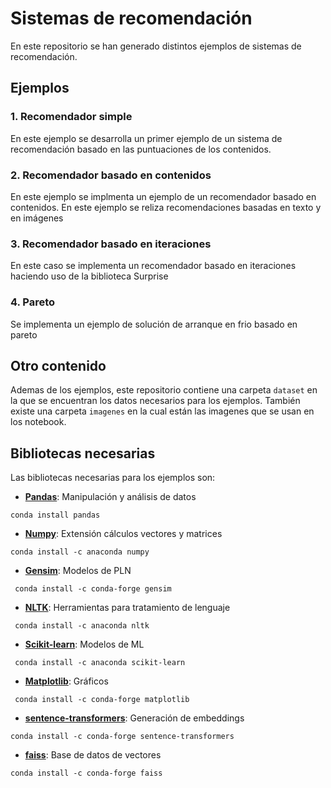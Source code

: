 # Sistemas de recomendación
En este repositorio se han generado distintos ejemplos de sistemas de recomendación.

## Ejemplos

### 1. Recomendador simple
En este ejemplo se desarrolla un primer ejemplo de un sistema de recomendación basado en las puntuaciones de los contenidos.

### 2. Recomendador basado en contenidos
En este ejemplo se implmenta un ejemplo de un recomendador basado en contenidos. En este ejemplo se reliza recomendaciones basadas en texto y en imágenes

### 3. Recomendador basado en iteraciones
En este caso se implementa un recomendador basado en iteraciones haciendo uso de la biblioteca Surprise

### 4. Pareto
Se implementa un ejemplo de solución de arranque en frio basado en pareto

## Otro contenido
Ademas de los ejemplos, este repositorio contiene una carpeta `dataset` en la que se encuentran los datos necesarios para los ejemplos. También existe una carpeta `imagenes` en la cual están las imagenes que se usan en los notebook.

## Bibliotecas necesarias
Las bibliotecas necesarias para los ejemplos son:

- [**Pandas**](https://pandas.pydata.org/): Manipulación y análisis de datos

```
conda install pandas
```

- [**Numpy**](http://www.numpy.org/): Extensión cálculos vectores y matrices

```
conda install -c anaconda numpy 
```

- [**Gensim**](https://radimrehurek.com/gensim): Modelos de PLN

```
 conda install -c conda-forge gensim
```

- [**NLTK**](https://www.nltk.org/): Herramientas para tratamiento de lenguaje

```
 conda install -c anaconda nltk 
```

- [**Scikit-learn**](https://scikit-learn.org/stable/): Modelos de ML

```
 conda install -c anaconda scikit-learn 
```

- [**Matplotlib**](https://matplotlib.org/): Gráficos

```
 conda install -c conda-forge matplotlib
```

- [**sentence-transformers**](https://www.sbert.net/): Generación de embeddings

```
conda install -c conda-forge sentence-transformers
```

- [**faiss**](https://engineering.fb.com/2017/03/29/data-infrastructure/faiss-a-library-for-efficient-similarity-search/): Base de datos de vectores 

```
conda install -c conda-forge faiss
```
